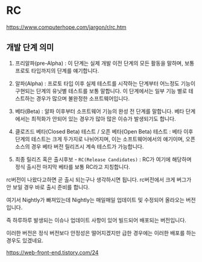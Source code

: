 # RC

https://www.computerhope.com/jargon/r/rc.htm

## 개발 단계 의미

1. 프리알파(pre-Alpha) : 이 단계는 실제 개발 이전 단계의 모든 활동을 말하며, 보통 프로토 타입까지의 단계를 얘기합니다.

2. 알파(Alpha) : 프로토 타입 이후 실제 테스트를 시작하는 단계부터 어느정도 기능이 구현되는 단계의 유닛별 테스트를 보통 말합니다.
이 단계에서는 일부 기능 별로 테스트하는 경우가 많으며 불완정한 소프트웨어입니다.

3. 베타(Beta) : 알파 이후부터 소프트웨어 기능의 완성 전 단계를 말합니다. 베타 단계에서는 최적화가 안되어 있는 경우가 많아 많은 이슈가 발생되기도 합니다. 

4. 클로즈드 베타(Closed Beta) 테스트 / 오픈 베타(Open Beta) 테스트 : 베타 이후 단계의 테스트는 크게 두가지로 나뉘어지며, 이는 소프트웨어에서의 얘기이며, 오픈소스의 경우 베타 버전 릴리즈시 계속 테스트가 가능합니다.


5. 최종 릴리즈 혹은 출시후보 - `RC(Release Candidates)` : RC가 여기에 해당하며 정식 출시전 마지막 베타를 보통 RC라고 지칭합니다.

rc버전이 나왔다고하면 곧 출시 되는구나 생각하시면 됩니다. rc버전에서 크게 버그가 안 보일 경우 바로 출시 준비를 합니다.

여기서 Nightly가 빠져있는데 Nightly는 매일매일 업데이트 및 수정되어 올라오는 버전입니다.

즉 하루하루 발생되는 이슈나 업데이트 사항이 있어 빌드되어 배포되는 버전입니다.


이러한 버전은 정식 버전보다 안정성은 떨어지겠지만 급한 경우에는 이러한 배포를 하는 경우도 있겠네요.

https://web-front-end.tistory.com/24
